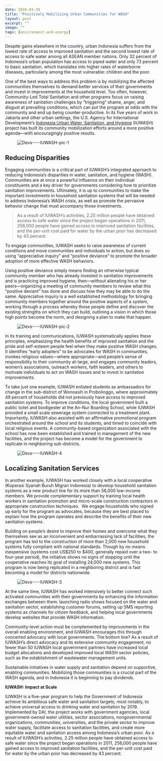```yaml
---
date: 2016-03-30
title: "Positively Mobilizing Urban Communities for WASH"
layout: post
excerpt: ""
image: ""
tags: [environment-and-energy]
---
```

<p>Despite gains elsewhere in the country, urban Indonesia suffers from the lowest rate of access to improved sanitation and the second lowest rate of access to safe water among all ASEAN member nations. Only 32 percent of Indonesia’s urban population has access to piped water and only 73 percent to basic sanitation, which translates into higher rates of waterborne diseases, particularly among the most vulnerable: children and the poor.</p><p>One of the best ways to address this problem is by mobilizing the affected communities themselves to demand better services of their governments and invest in improvements at the household level. Too often, however, Community-Led Total Sanitation and other programs focus on raising awareness of sanitation challenges by “triggering” shame, anger, and disgust at prevailing conditions, which can put the program at odds with the community and end up being counter-productive. In its five years of work in Jakarta and other urban settings, the U.S. Agency for International Development’s <a href="http://dai.com/our-work/projects/indonesia%E2%80%94urban-water-sanitation-and-hygiene-iuwash">Indonesia Urban Water, Sanitation, and Hygiene</a> (IUWASH) project has built its community mobilization efforts around a more positive agenda—with encouragingly positive results.</p><figure class="kg-card kg-image-card"><img src="https://pubs.ghost.io/uploads/Devs----IUWASH-pic-1.jpg" class="kg-image" alt="Devs----IUWASH-pic-1" loading="lazy" title="A worker in Tangerang District, a suburb of Jakarta, building a septic system in accordance with national standards, following an IUWASH-sponsored training. The new system was funded by through a microfinance program."></figure><h2 id="reducing-disparities">Reducing Disparities</h2><p>Engaging communities is a critical part of IUWASH’s integrated approach to reducing Indonesia’s disparities in water, sanitation, and hygiene (WASH). Communities are at once a powerful influence on their individual constituents and a key driver for governments considering how to prioritize sanitation improvements. Ultimately, it is up to communities to make the important investments in household sanitation systems that will be needed to address Indonesia’s WASH crisis, as well as promote the pervasive behavior change that must accompany those investments.</p><blockquote>As a result of IUWASH’s activities, 2.25 million people have obtained access to safe water since the project began operations in 2011, 256,000 people have gained access to improved sanitation facilities, and the per-unit cost paid for water by the urban poor has decreased by 43 percent.</blockquote><p>To engage communities, IUWASH seeks to raise awareness of current conditions and move communities and individuals to action, but does so using “appreciative inquiry” and “positive deviance” to promote the broader adoption of more effective WASH behaviors.</p><p>Using positive deviance simply means finding an otherwise typical community member who has already invested in sanitation improvements and is practicing improved hygiene, then—without alienating his or her peers—organizing a meeting of community members to review what this “positive deviant” has done and discuss how they may be able to do the same. Appreciative inquiry is a well established methodology for bringing community members together around the positive aspects of a system, working through a process whereby those people define and discover the existing strengths on which they can build, outlining a vision in which those high points become the norm, and designing a plan to make that happen.</p><figure class="kg-card kg-image-card"><img src="https://pubs.ghost.io/uploads/Devs----IUWASH-pic-2.jpg" class="kg-image" alt="Devs----IUWASH-pic-2" loading="lazy"></figure><p>In its training and communications, IUWASH systematically applies these principles, emphasizing the health benefits of improved sanitation and the pride and self-esteem people feel when they make positive WASH changes. It identifies “early adopters” to be advocates for WASH in communities, invokes religious values—where appropriate—and people’s sense of responsibility to their community at-large, and engages community leaders, women’s associations, outreach workers, faith leaders, and others to motivate individuals to act on WASH issues and to invest in sanitation improvements.</p><p>To take just one example, IUWASH enlisted students as ambassadors for change in the sub-district of Wonoasih in Probolinggo, where approximately 49 percent of households did not previously have access to improved sanitation systems. To improve conditions, the local government built a public toilet and biodigester at the An-Nur Boarding School, while IUWASH provided a small scale sewerage system connected to a treatment plant. Importantly, IUWASH also assisted with an affirmative promotional program orchestrated around the school and its students, and timed to coincide with local religious events. A community-based organization associated with the school has now been established and trained in management of the new facilities, and the project has become a model for the government to replicate in neighboring sub-districts.</p><figure class="kg-card kg-image-card"><img src="https://pubs.ghost.io/uploads/Devs----IUWASH-4.jpg" class="kg-image" alt="Devs----IUWASH-4" loading="lazy" title="Community members in Kota Probolinggo plot out results of a local sanitation mapping exercise to better understand where and how they can improve local sanitation conditions."></figure><h2 id="localizing-sanitation-services">Localizing Sanitation Services</h2><p>In another example, IUWASH has worked closely with a local cooperative (Koperasi Syariah Buruh Migran Indonesia) to develop household sanitation systems as a new product line for its more than 58,000 low-income members. We provide complementary support by training local health workers in sanitation promotion and micro-scale construction contractors in appropriate construction techniques.  We engage households who signed up early for the program as advocates, because they are best placed to explain how the program operates and describe the benefits of their new sanitation systems.</p><p>Building on people’s desire to improve their homes and overcome what they themselves see as an inconvenient and embarrassing lack of facilities, the program has led to the construction of more than 2,000 new household systems fully compliant with national standards. Though by no means inexpensive (systems cost US$250 to $400, generally repaid over a two- to four-year period), the initiative shows no signs of stopping until the cooperative reaches its goal of installing 24,000 new systems. This program is now being replicated in a neighboring district and is fast becoming a model for districts nationwide.</p><figure class="kg-card kg-image-card"><img src="https://pubs.ghost.io/uploads/Devs----IUWASH-3.jpg" class="kg-image" alt="Devs----IUWASH-3" loading="lazy"></figure><p>At the same time, IUWASH has worked intensively to better connect such activated communities with their governments by enhancing the information exchanges between them: launching radio shows focused on the water and sanitation sector, establishing customer forums, setting up SMS reporting systems as channels for citizen feedback, and helping local governments develop websites that provide WASH information.</p><p>Community-level action must be complemented by improvements in the overall enabling environment, and IUWASH encourages this through concerted advocacy with local governments. The bottom line? As a result of IUWASH’s direct advocacy and its extensive community engagement, no fewer than 50 IUWASH local government partners have increased local budget allocations and developed improved local WASH sector policies, such as the establishment of wastewater management units.</p><p>Sustainable initiatives in water supply and sanitation depend on supportive, enabling communities. Mobilizing those communities is a crucial part of the WASH agenda, and in Indonesia it is beginning to pay dividends.</p><p><strong>IUWASH: Impact at Scale</strong></p><p>IUWASH is a five-year program to help the Government of Indonesia achieve its ambitious safe water and sanitation targets; most notably, to achieve universal access to drinking water and sanitation by 2019. Implemented by DAI, the project works with government agencies, local government-owned water utilities, sector associations, nongovernmental organizations, communities, universities, and the private sector to improve water supply, facilitate access to sanitation facilities, and create more equitable water and sanitation access among Indonesia’s urban poor. As a result of IUWASH’s activities, 2.25 million people have obtained access to safe water since the project began operations in 2011, 256,000 people have gained access to improved sanitation facilities, and the per-unit cost paid for water by the urban poor has decreased by 43 percent.</p>
  